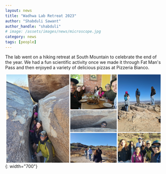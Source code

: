 ```yaml
---
layout: news
title: "Wadhwa Lab Retreat 2023"
author: "Shabduli Sawant"
author_handle: "shabduli"
# image: /assets/images/news/microscope.jpg
category: news
tags: [people]
---
```


The lab went on a hiking retreat at South Mountain to celebrate the end of the year. We had a fun scientific activity once we made it through Fat Man's Pass and then enjoyed a variety of delicious pizzas at Pizzeria Bianco.

![Lab Retreat 2023](/assets/images/news/lab-retreat-dec-2023.jpg){: width="700"}